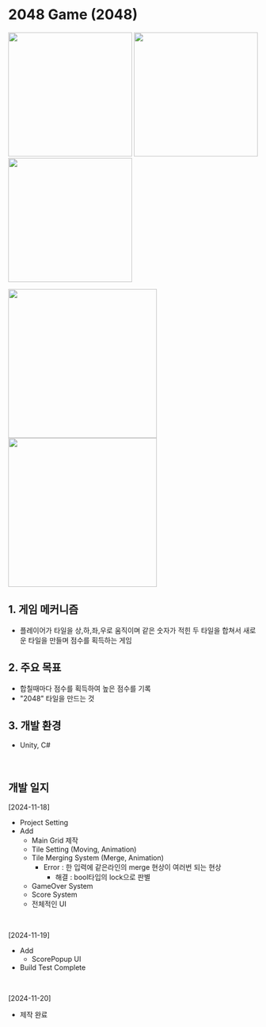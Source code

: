 # 2048 Game (2048)

<img src="https://github.com/user-attachments/assets/97bbda2f-bae8-48bb-bb2a-23b5b7ffbe9f" width="250"></img>
<img src="https://github.com/user-attachments/assets/4cb3ed3c-8e5e-4f17-a7bb-1be81a15efd7" width="250"></img>
<img src="https://github.com/user-attachments/assets/0fb15c14-b487-40f6-aeda-ca821a1c5ecc" width="250"></img>
</br>

<img src="https://github.com/user-attachments/assets/6817e71c-17f4-46d4-a4c5-222b3f770ff3" width="300"></img>
<img src="https://github.com/user-attachments/assets/77bed8b9-6fe1-41c0-8f74-159e6ea3cd2c" width="300"></img>
</br>

## 1. 게임 메커니즘
  - 플레이어가 타일을 상,하,좌,우로 움직이며 같은 숫자가 적힌 두 타일을 합쳐서 새로운 타일을 만들며 점수를 획득하는 게임
## 2. 주요 목표
  - 합칠때마다 점수를 획득하여 높은 점수를 기록
  - "2048" 타일을 만드는 것
## 3. 개발 환경
  - Unity, C#
</br>

## 개발 일지
[2024-11-18]
- Project Setting
- Add
  - Main Grid 제작
  - Tile Setting (Moving, Animation)
  - Tile Merging System (Merge, Animation)
    - Error : 한 입력에 같은라인의 merge 현상이 여러번 되는 현상
      - 해결 : bool타입의 lock으로 판별
  - GameOver System
  - Score System
  - 전체적인 UI
</br>

[2024-11-19]
- Add
  - ScorePopup UI
- Build Test Complete
</br>

[2024-11-20]
- 제작 완료
</br>
